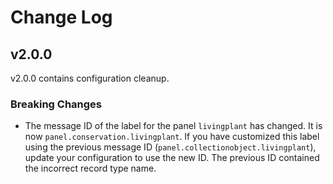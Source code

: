 # Change Log

## v2.0.0

v2.0.0 contains configuration cleanup.

### Breaking Changes

- The message ID of the label for the panel `livingplant` has changed. It is now `panel.conservation.livingplant`. If you have customized this label using the previous message ID (`panel.collectionobject.livingplant`), update your configuration to use the new ID. The previous ID contained the incorrect record type name.
